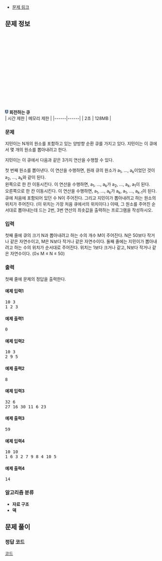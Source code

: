 * [문제 링크](https://www.acmicpc.net/problem/1021)

## 문제 정보
<img src="/백준/image/8.svg" width="2%" height="6%" alt="실버3" style="margin-top: 50%;"></img> **회전하는 큐** <br>
| 시간 제한 | 메모리 제한 |
|------|------|
| 2초 | 128MB |

### 문제
지민이는 N개의 원소를 포함하고 있는 양방향 순환 큐를 가지고 있다. 지민이는 이 큐에서 몇 개의 원소를 뽑아내려고 한다.

지민이는 이 큐에서 다음과 같은 3가지 연산을 수행할 수 있다.

첫 번째 원소를 뽑아낸다. 이 연산을 수행하면, 원래 큐의 원소가 a<sub>1</sub>, ..., a<sub>k</sub>이었던 것이 a<sub>2</sub>, ..., a<sub>k</sub>와 같이 된다.<br>
왼쪽으로 한 칸 이동시킨다. 이 연산을 수행하면, a<sub>1</sub>, ..., a<sub>k</sub>가 a<sub>2</sub>, ..., a<sub>k</sub>, a<sub>1</sub>이 된다.<br>
오른쪽으로 한 칸 이동시킨다. 이 연산을 수행하면, a<sub>1</sub>, ..., a<sub>k</sub>가 a<sub>k</sub>, a<sub>1</sub>, ..., a<sub>k-1</sub>이 된다.<br>
큐에 처음에 포함되어 있던 수 N이 주어진다. 그리고 지민이가 뽑아내려고 하는 원소의 위치가 주어진다. (이 위치는 가장 처음 큐에서의 위치이다.) 이때, 그 원소를 주어진 순서대로 뽑아내는데 드는 2번, 3번 연산의 최솟값을 출력하는 프로그램을 작성하시오.

### 입력
첫째 줄에 큐의 크기 N과 뽑아내려고 하는 수의 개수 M이 주어진다. N은 50보다 작거나 같은 자연수이고, M은 N보다 작거나 같은 자연수이다. 둘째 줄에는 지민이가 뽑아내려고 하는 수의 위치가 순서대로 주어진다. 위치는 1보다 크거나 같고, N보다 작거나 같은 자연수이다.
(0≤ M ≤ N ≤ 50)
### 출력
첫째 줄에 문제의 정답을 출력한다.

#### 예제 입력1
<pre>
10 3
1 2 3
</pre>
#### 예제 출력1
<pre>
0
</pre>

#### 예제 입력2
<pre>
10 3
2 9 5
</pre>


#### 예제 출력2
<pre>
8
</pre>

#### 예제 입력3
<pre>
32 6
27 16 30 11 6 23
</pre>

#### 예제 출력3
<pre>
59
</pre>

#### 예제 입력4
<pre>
10 10
1 6 3 2 7 9 8 4 10 5
</pre>

#### 예제 출력4
<pre>
14
</pre>

### 알고리즘 분류
- **자료 구조** <br>
- **덱** <br>

## 문제 풀이

### 정답 코드
[코드](https://github.com/hafskjfha/Problem_Solve/blob/main/%EB%B0%B1%EC%A4%80/1000~10000/1021%20%ED%9A%8C%EC%A0%84%ED%95%98%EB%8A%94%20%ED%81%90/code.py)
```python
```

